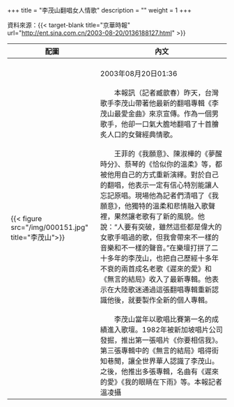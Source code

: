 +++
title = "李茂山翻唱女人情歌"
description = ""
weight = 1
+++

資料來源：{{< target-blank title="京華時報" url="http://ent.sina.com.cn/2003-08-20/0136188127.html" >}}

配圖  | 內文 
--------------|-------
{{< figure src="/img/000151.jpg" title="李茂山">}}|<br>2003年08月20日01:36<br><br>　　本報訊（記者臧歆春）昨天，台灣歌手李茂山帶著他最新的翻唱專輯《李茂山最愛金曲》來京宣傳。作為一個男歌手，他卻一口氣大膽地翻唱了十首膾炙人口的女聲經典情歌。<br><br>　　王菲的《我願意》、陳淑樺的《夢醒時分》、蔡琴的《恰似你的溫柔》等，都被他用自己的方式重新演繹。對於自己的翻唱，他表示一定有信心特別能讓人忘記原唱。現場他為記者們清唱了《我願意》，他獨特的溫柔和悲情融入歌聲裡，果然讓老歌有了新的風貌。他說：“人要有突破，雖然這些都是偉大的女歌手唱過的歌，但我會帶來不一樣的音樂和不一樣的聲音。”在樂壇打拼了二十多年的李茂山，也把自己歷經十多年不衰的兩首成名老歌《遲來的愛》和《無言的結局》收入了最新專輯。他表示在大陸歌迷通過這張翻唱專輯重新認識他後，就要製作全新的個人專輯。<br><br>　　李茂山當年以歌唱比賽第一名的成績進入歌壇。1982年被新加坡唱片公司發掘，推出第一張唱片《你要相信我》。第三張專輯中的《無言的結局》唱得街知巷聞，讓全世界華人認識了李茂山。之後，他推出多張專輯，名曲有《遲來的愛》《我的眼睛在下雨》等。本報記者溫凌攝
